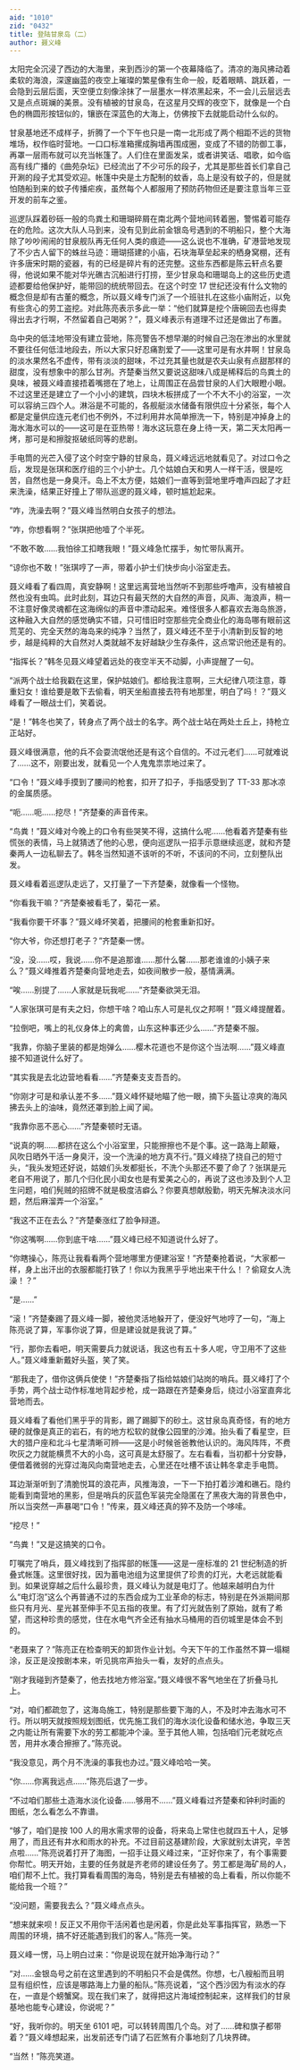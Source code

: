 ```yaml
---
aid: "1010"
zid: "0432"
title: 登陆甘泉岛（二）
author: 聂义峰
---
```


太阳完全沉浸了西边的大海里，来到西沙的第一个夜幕降临了。清凉的海风拂动着柔软的海浪，深邃幽蓝的夜空上璀璨的繁星像有生命一般，眨着眼睛、跳跃着，一会隐到云层后面，天空便立刻像涂抹了一层墨水一样浓黑起来，不一会儿云层远去又是点点斑斓的美景。没有植被的甘泉岛，在这星月交辉的夜空下，就像是一个白色的椭圆形按钮似的，镶嵌在深蓝色的大海上，仿佛按下去就能启动什么似的。

甘泉基地还不成样子，折腾了一个下午也只是一南一北形成了两个相距不远的货物堆场，权作临时营地。一口口标准箱摞成胸墙再围成圈，变成了不错的防御工事，再罩一层雨布就可以充当帐篷了。人们住在里面发呆，或者讲笑话、唱歌，如今临高有线广播的《曲苑杂坛》已经流出了不少可乐的段子，尤其是那些首长们拿自己开涮的段子尤其受欢迎。帐篷中央是土方配制的蚊香，岛上是没有蚊子的，但是就怕随船到来的蚊子传播疟疾，虽然每个人都服用了预防药物但还是要注意当年三亚开发的前车之鉴。

巡逻队踩着砂砾一般的鸟粪土和珊瑚碎屑在南北两个营地间转着圈，警惕着可能存在的危险。这次大队人马到来，没有见到此前金银岛号遇到的不明船只，整个大海除了吵吵闹闹的甘泉舰队再无任何人类的痕迹——这么说也不准确，矿港营地发现了不少古人留下的蛛丝马迹：珊瑚搭建的小庙，石块海草垒起来的栖身窝棚，还有许多唐宋时期的瓷器，有的已经是碎片有的还完整。这些东西都是陈云轩点名要得，他说如果不能对华光礁古沉船进行打捞，至少甘泉岛和珊瑚岛上的这些历史遗迹都要给他保护好，能带回的统统带回去。在这个时空 17 世纪还没有什么文物的概念但是却有古董的概念，所以聂义峰专门派了一个班驻扎在这些小庙附近，以免有些贪心的劳工盗挖。对此陈亮表示多此一举：“他们就算是挖个唐碗回去也得卖得出去才行啊，不然留着自己喝粥？”，聂义峰表示有道理不过还是做出了布置。

岛中央的低洼地带没有建立营地，陈亮警告不想早潮的时候自己泡在渗出的水里就不要往任何低洼地段去，所以大家只好忍痛割爱了——这里可是有水井啊！甘泉岛的淡水果然名不虚传，带有淡淡的甜味，不过充其量也就是农夫山泉有点甜那样的甜度，没有想象中的那么甘冽。齐楚秦当然又要说这甜味八成是稀释后的鸟粪土的臭味，被聂义峰直接捂着嘴摁在了地上，让周围正在品尝甘泉的人们大眼瞪小眼。不过这里还是建立了一个小小的建筑，四块木板拼成了一个不大不小的浴室，一次可以容纳三四个人。淋浴是不可能的，各舰艇淡水储备有限供应十分紧张，每个人都是定量供应连元老们也不例外，不过利用井水简单擦洗一下，特别是冲掉身上的海水海水可以的——这可是在亚热带！海水这玩意在身上待一天，第二天太阳再一烤，那可是和擦腚抠破纸同等的悲剧。

手电筒的光芒入侵了这个时空宁静的甘泉岛，聂义峰远远地就看见了。对过口令之后，发现是张琪和医疗组的三个小护士。几个姑娘白天和男人一样干活，很是吃苦，自然也是一身臭汗。岛上不太方便，姑娘们一直等到营地里呼噜声四起了才赶来洗澡，结果正好撞上了带队巡逻的聂义峰，顿时尴尬起来。

“咋，洗澡去啊？”聂义峰当然明白女孩子的想法。

“咋，你想看啊？”张琪把他噎了个半死。

“不敢不敢……我怕徐工扣瞎我眼！”聂义峰急忙摆手，匆忙带队离开。

“谅你也不敢！”张琪哼了一声，带着小护士们快步向小浴室走去。

聂义峰看了看四周，真安静啊！这里远离营地当然听不到那些呼噜声，没有植被自然也没有虫鸣。此时此刻，耳边只有最天然的大自然的声音，风声、海浪声，稍一不注意好像灵魂都在这海绵似的声音中漂动起来。难怪很多人都喜欢去海岛旅游，这种融入大自然的感觉确实不错，只可惜旧时空那些完全商业化的海岛哪有眼前这荒芜的、完全天然的海岛来的纯净？当然了，聂义峰还不至于小清新到反智的地步，越是纯粹的大自然对人类就越不友好越缺少生存条件，这点常识他还是有的。

“指挥长？”韩冬见聂义峰望着远处的夜空半天不动脚，小声提醒了一句。

“派两个战士给我戳在这里，保护姑娘们。都给我注意啊，三大纪律八项注意，尊重妇女！谁给要是敢下去偷看，明天坐船直接去符有地那里，明白了吗！？”聂义峰看了一眼战士们，笑着说。

“是！”韩冬也笑了，转身点了两个战士的名字。两个战士站在两处土丘上，持枪立正站好。

聂义峰很满意，他的兵不会耍流氓他还是有这个自信的。不过元老们……可就难说了……这不，刚要出发，就看见一个人鬼鬼祟祟地过来了。

“口令！”聂义峰手摸到了腰间的枪套，扣开了扣子，手指感受到了 TT-33 那冰凉的金属质感。

“呃……呃……挖尽！”齐楚秦的声音传来。

“鸟粪！”聂义峰对今晚上的口令有些哭笑不得，这搞什么呢……他看着齐楚秦有些慌张的表情，马上就猜透了他的心思，便向巡逻队一招手示意继续巡逻，就和齐楚秦两人一边私聊去了。韩冬当然知道不该听的不听，不该问的不问，立刻整队出发。

聂义峰看着巡逻队走远了，又打量了一下齐楚秦，就像看一个怪物。

“你看我干嘛？”齐楚秦被看毛了，菊花一紧。

“我看你要干坏事？”聂义峰坏笑着，把腰间的枪套重新扣好。

“你大爷，你还想打老子？”齐楚秦一愣。

“没，没……哎，我说……你不是追那谁……那什么馨……那老谁谁的小姨子来么？”聂义峰推着齐楚秦向营地走去，如夜间散步一般，基情满满。

“唉……别提了……人家就是玩我呢……”齐楚秦欲哭无泪。

“人家张琪可是有夫之妇，你想干啥？咱山东人可是礼仪之邦啊！”聂义峰提醒着。

“拉倒吧，嘴上的礼仪身体上的禽兽，山东这种事还少么……”齐楚秦不服。

“我靠，你脑子里装的都是炮弹么……樱木花道也不是你这个当法啊……”聂义峰直接不知道说什么好了。

“其实我是去北边营地看看……”齐楚秦支支吾吾的。

“你刚才可是和承认差不多……”聂义峰怀疑地瞄了他一眼，摘下头盔让凉爽的海风拂去头上的油味，竟然还罩到脸上闻了闻。

“我靠你恶不恶心……”齐楚秦顿时无语。

“说真的啊……都挤在这么个小浴室里，只能擦擦也不是个事。这一路海上颠簸，风吹日晒外干活一身臭汗，没一个洗澡的地方真不行。”聂义峰挠了挠自己的短寸头，“我头发短还好说，姑娘们头发都挺长，不洗个头那还不要了命了？张琪是元老自不用说了，那几个归化民小闺女也是有爱美之心的，再说了这也涉及到个人卫生问题，咱们髡贼的招牌不就是极度洁癖么？你要真想献殷勤，明天先解决淡水问题，然后麻溜弄一个浴室。”

“我这不正在去么？”齐楚秦涨红了脸争辩道。

“你这嘴啊……你到底干啥……”聂义峰已经不知道说什么好了。

“你瞎操心，陈亮让我看看两个营地哪里方便建浴室！”齐楚秦抢着说，“大家都一样，身上出汗出的衣服都能打铁了！你以为我黑乎乎地出来干什么！？偷窥女人洗澡！？”

“是……”

“滚！”齐楚秦踢了聂义峰一脚，被他灵活地躲开了，便没好气地哼了一句，“海上陈亮说了算，军事你说了算，但是建设就是我说了算。”

“行，那你去看吧，明天需要兵力就说话，我这也有五十多人呢，守卫用不了这些人。”聂义峰重新戴好头盔，笑了笑。

“那我走了，借你这俩兵使使！”齐楚秦指了指给姑娘们站岗的哨兵。聂义峰打了个手势，两个战士动作标准地背起步枪，成一路跟在齐楚秦身后，绕过小浴室直奔北营地而去。

聂义峰看了看他们黑乎乎的背影，踢了踢脚下的砂土。这甘泉岛真奇怪，有的地方硬的就像是真正的岩石，有的地方松软的就像公园里的沙滩。抬头看了看星空，巨大的猎户座和北斗七星清晰可辨——这是小时候爸爸教他认识的。海风阵阵，不费吹灰之力就能横贯不大的小岛，这可真是太舒服了。左右看看，当初都十分安静，便借着微弱的光穿过海风向南营地走去，心里还在吐槽不该让韩冬拿走手电筒。

耳边渐渐听到了清脆悦耳的浪花声，风推海浪，一下一下拍打着沙滩和礁石。隐约能看到南营地的黑影，但是哨兵的灰蓝色军装完全隐匿在了黑夜大海的背景色中，所以当突然一声暴喝“口令！”传来，聂义峰还真的猝不及防一个哆嗦。

“挖尽！”

“鸟粪！”又是这搞笑的口令。

叮嘱完了哨兵，聂义峰找到了指挥部的帐篷——这是一座标准的 21 世纪制造的折叠式帐篷。这里很好找，因为蓄电池组为这里提供了珍贵的灯光，大老远就能看到。如果说穿越之后什么最珍贵，聂义峰认为就是电灯了。他越来越明白为什么“电灯泡”这么个再普通不过的东西会成为工业革命的标志，特别是在外派期间那些只有月光、星光甚至伸手不见五指的夜里。有了灯光就告别了原始，就有了希望，而这种珍贵的感觉，住在水电气齐全还有抽水马桶用的百仞城里是体会不到的。

“老聂来了？”陈亮正在检查明天的卸货作业计划。今天下午的工作虽然不算一塌糊涂，反正是没按剧本来，听见挑帘声抬头一看，友好的点点头。

“刚才我碰到齐楚秦了，他去找地方修浴室。”聂义峰很不客气地坐在了折叠马扎上。

“对，咱们都疏忽了，这海岛施工，特别是那些要下海的人，不及时冲去海水可不行。所以明天就按照规划图纸，优先施工我们的海水淡化设备和储水池，争取三天之内能让所有需要下水的劳工都能冲个澡。至于其他人嘛，包括咱们元老就吃点苦，用井水凑合擦擦了。”陈亮说。

“我没意见，两个月不洗澡的事我也办过。”聂义峰哈哈一笑。

“你……你离我远点……”陈亮后退了一步。

“不过咱们那些土造海水淡化设备……够用不……”聂义峰看过齐楚秦和钟利时画的图纸，怎么看怎么不靠谱。

“够了，咱们是按 100 人的用水需求带的设备，将来岛上常住也就四五十人，足够用了，而且还有井水和雨水的补充。不过目前这基建阶段，大家就别太讲究，辛苦点啦……”陈亮说着打开了海图，一招手让聂义峰过来，“正好你来了，有个事需要你帮忙。明天开始，主要的任务就是齐老师的建设任务了。劳工都是海矿局的人，咱们帮不上忙。我打算看看周围的海岛，特别是去有植被的岛上看看，所以你能不能给我一个班？”

“没问题，需要我去么？”聂义峰点点头。

“想来就来呗！反正又不用你干活闲着也是闲着，你是此处军事指挥官，熟悉一下周围的环境，搞不好还能遇到我们的客人。”陈亮一笑。

聂义峰一愣，马上明白过来：“你是说现在就开始净海行动？”

“对……金银岛号之前在这里遇到的不明船只不会是偶然。你想，七八艘船而且明显有组织性，应该是哪路海上力量的船队。”陈亮说着，“这个西沙因为有淡水的存在，一直是个螃蟹窝。现在我们来了，就得把这片海域控制起来，这样我们的甘泉基地也能专心建设，你说呢？”

“好，我听你的。明天坐 6101 吧，可以转转周围几个岛。对了……碑和旗子都带着？”聂义峰想起来，出发前还专门请了石匠煞有介事地刻了几块界碑。

“当然！”陈亮笑道。
